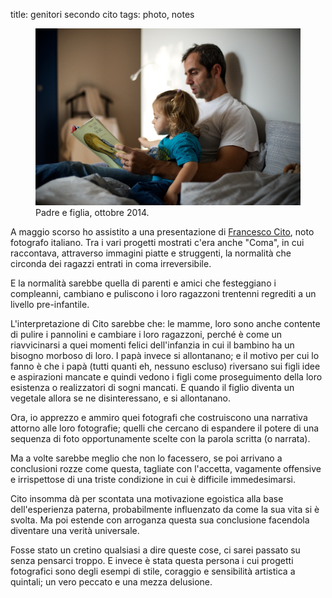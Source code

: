 title: genitori secondo cito
tags: photo, notes

<figure>
    <img src="images/20141025_AA25367.jpg">
    <figcaption>Padre e figlia, ottobre 2014.</figcaption>
</figure>

A maggio scorso ho assistito a una presentazione di [Francesco Cito](http://www.photogalleria.it/index.php?autore=francesco%20cito), noto fotografo italiano. Tra i vari progetti mostrati c'era anche "Coma", in cui raccontava, attraverso immagini piatte e struggenti, la normalità che circonda dei ragazzi entrati in coma irreversibile.

E la normalità sarebbe quella di parenti e amici che festeggiano i compleanni, cambiano e puliscono i loro ragazzoni trentenni regrediti a un livello pre-infantile.

L'interpretazione di Cito sarebbe che: le mamme, loro sono anche contente di pulire i pannolini e cambiare i loro ragazzoni, perché è come un riavvicinarsi a quei momenti felici dell'infanzia in cui il bambino ha un bisogno morboso di loro. I papà invece si allontanano; e il motivo per cui lo fanno è che i papà (tutti quanti eh, nessuno escluso) riversano sui figli idee e aspirazioni mancate e quindi vedono i figli come proseguimento della loro esistenza o realizzatori di sogni mancati. E quando il figlio diventa un vegetale allora se ne disinteressano, e si allontanano.

Ora, io apprezzo e ammiro quei fotografi che costruiscono una narrativa attorno alle loro fotografie; quelli che cercano di espandere il potere di una sequenza di foto opportunamente scelte con la parola scritta (o narrata).

Ma a volte sarebbe meglio che non lo facessero, se poi arrivano a conclusioni rozze come questa, tagliate con l'accetta, vagamente offensive e irrispettose di una triste condizione in cui è difficile immedesimarsi.

Cito insomma dà per scontata una motivazione egoistica alla base dell'esperienza paterna, probabilmente influenzato da come la sua vita si è svolta. Ma poi estende con arroganza questa sua conclusione facendola diventare una verità universale.

Fosse stato un cretino qualsiasi a dire queste cose, ci sarei passato su senza pensarci troppo. E invece è stata questa persona i cui progetti fotografici sono degli esempi di stile, coraggio e sensibilità artistica a quintali; un vero peccato e una mezza delusione.
